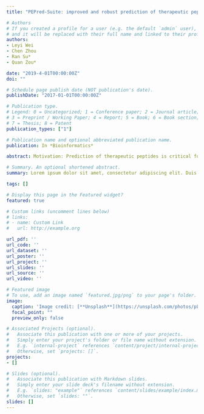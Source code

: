 ```yaml
---
title: "PEPred-Suite: improved and robust prediction of therapeutic peptides using adaptive feature representation learning"

# Authors
# If you created a profile for a user (e.g. the default `admin` user), write the username (folder name) here 
# and it will be replaced with their full name and linked to their profile.
authors:
- Leyi Wei
- Chen Zhou
- Ran Su*
- Quan Zou*

date: "2019-4-01T00:00:00Z"
doi: ""

# Schedule page publish date (NOT publication's date).
publishDate: "2017-01-01T00:00:00Z"

# Publication type.
# Legend: 0 = Uncategorized; 1 = Conference paper; 2 = Journal article;
# 3 = Preprint / Working Paper; 4 = Report; 5 = Book; 6 = Book section;
# 7 = Thesis; 8 = Patent
publication_types: ["1"]

# Publication name and optional abbreviated publication name.
publication: In *Bioinformatics*

abstract: Motivation: Prediction of therapeutic peptides is critical for the discovery of novel and efficient peptide-based therapeutics. Computational methods, especially machine learning based methods, have been developed for addressing this need. However, most of existing methods are peptidespecific; currently, there is no generic predictor for multiple peptide types. Moreover, it is still challenging to extract informative feature representations from the perspective of primary sequences. Results: In this study, we have developed PEPred-Suite, a bioinformatics tool for the generic prediction of therapeutic peptides. In PEPred-Suite, we introduce an adaptive feature representation strategy that can learn the most representative features for different peptide types. To be specific, we train diverse sequence-based feature descriptors, integrate the learnt class information into our features, and utilize a two-step feature optimization strategy based on the area under receiver operating characteristic curve to extract the most discriminative features. Using the learnt representative features, we trained eight random forest models for eight different types of functional peptides, respectively. Benchmarking results showed that as compared with existing predictors, PEPred- Suite achieves better and robust performance for different peptides. As far as we know, PEPred-Suite is currently the first tool that is capable of predicting so many peptide types simultaneously. In addition, our work demonstrates that the learnt features can reliably predict different peptides. Availability and implementation: The user-friendly webserver implementing the proposed PEPred-Suite is freely accessible at http://server.malab.cn/PEPred-Suite.

# Summary. An optional shortened abstract.
summary: Lorem ipsum dolor sit amet, consectetur adipiscing elit. Duis posuere tellus ac convallis placerat. Proin tincidunt magna sed ex sollicitudin condimentum.

tags: []

# Display this page in the Featured widget?
featured: true

# Custom links (uncomment lines below)
# links:
# - name: Custom Link
#   url: http://example.org

url_pdf: ''
url_code: ''
url_dataset: ''
url_poster: ''
url_project: ''
url_slides: ''
url_source: ''
url_video: ''

# Featured image
# To use, add an image named `featured.jpg/png` to your page's folder. 
image:
  caption: 'Image credit: [**Unsplash**](https://unsplash.com/photos/pLCdAaMFLTE)'
  focal_point: ""
  preview_only: false

# Associated Projects (optional).
#   Associate this publication with one or more of your projects.
#   Simply enter your project's folder or file name without extension.
#   E.g. `internal-project` references `content/project/internal-project/index.md`.
#   Otherwise, set `projects: []`.
projects:
- []

# Slides (optional).
#   Associate this publication with Markdown slides.
#   Simply enter your slide deck's filename without extension.
#   E.g. `slides: "example"` references `content/slides/example/index.md`.
#   Otherwise, set `slides: ""`.
slides: []
---
```


